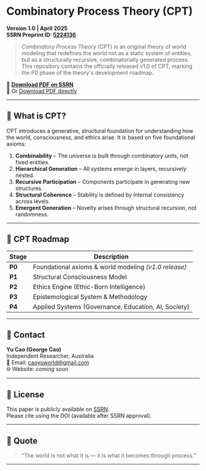 # Combinatory Process Theory (CPT)

**Version 1.0 | April 2025**  
**SSRN Preprint ID: [5224136](https://papers.ssrn.com/sol3/papers.cfm?abstract_id=5224136)**

> *Combinatory Process Theory* (CPT) is an original theory of world modeling that redefines the world not as a static system of entities, but as a structurally recursive, combinatorially generated process. This repository contains the officially released v1.0 of CPT, marking the P0 phase of the theory's development roadmap.

📄 **[Download PDF on SSRN](https://papers.ssrn.com/sol3/papers.cfm?abstract_id=5224136)**  
📎 Or [Download PDF directly](./Combinatory_Process_Theory_v1.0.pdf)

---

## 🔷 What is CPT?

CPT introduces a generative, structural foundation for understanding how the world, consciousness, and ethics arise. It is based on five foundational axioms:

1. **Combinability** – The universe is built through combinatory units, not fixed entities.  
2. **Hierarchical Generation** – All systems emerge in layers, recursively nested.  
3. **Recursive Participation** – Components participate in generating new structures.  
4. **Structural Coherence** – Stability is defined by internal consistency across levels.  
5. **Emergent Generation** – Novelty arises through structural recursion, not randomness.

---

## 📌 CPT Roadmap

| Stage | Description |
|-------|-------------|
| **P0** | Foundational axioms & world modeling *(v1.0 release)* |
| **P1** | Structural Consciousness Model |
| **P2** | Ethics Engine (Ethic-Born Intelligence) |
| **P3** | Epistemological System & Methodology |
| **P4** | Applied Systems (Governance, Education, AI, Society) |

---

## 💬 Contact

**Yu Cao (George Cao)**  
Independent Researcher, Australia  
📧 Email: [caoyuworld@gmail.com](mailto:caoyuworld@gmail.com)  
🌐 Website: *coming soon*

---

## 📜 License

This paper is publicly available on [SSRN](https://papers.ssrn.com/sol3/papers.cfm?abstract_id=5224136).  
Please cite using the DOI (available after SSRN approval).

---

## 🧠 Quote

> “The world is not what it is — it is what it becomes through process.”

---

